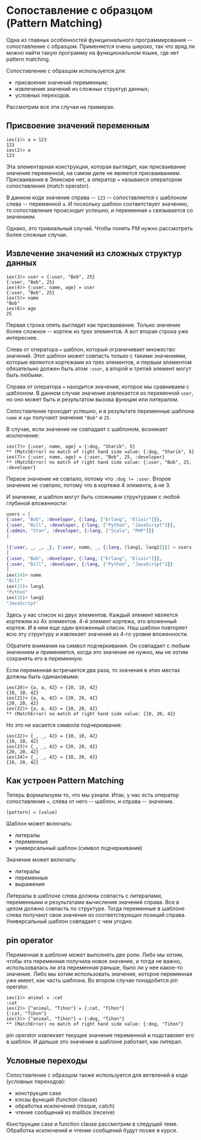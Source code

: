 # Сопоставление с образцом (Pattern Matching)

Одна из главных особенностей функционального программирования -- сопоставление с образцом. Применяется очень широко, так что вряд ли можно найти такую программу на функциональном языке, где нет pattern matching.

Сопоставление с образцом используется для:
- присвоения значений переменным;
- извлечения значений из сложных структур данных;
- условных переходов.

Рассмотрим все эти случаи на примерах.

## Присвоение значений переменным

```elixir-iex
iex(1)> a = 123
123
iex(2)> a
123
```

Эта элементарная конструкция, которая выглядит, как присваивание значения переменной, на самом деле не является присваиванием. Присваивания в Эликсире нет, а оператор `=` называеся оператором сопоставления (match operator).

В данном коде значение справа -- `123` -- сопоставляется с шаблоном слева -- переменной `a`. И поскольку шаблон соответствует значению, то сопоставление происходит успешно, и переменная `а` связывается со значением.

Однако, это тривиальный случай. Чтобы понять PM нужно рассмотреть более сложные случаи.

## Извлечение значений из сложных структур данных

```elixir-iex
iex(3)> user = {:user, "Bob", 25}
{:user, "Bob", 25}
iex(4)> {:user, name, age} = user
{:user, "Bob", 25}
iex(5)> name
"Bob"
iex(6)> age
25
```

Первая строка опять выглядит как присваивание. Только значение более сложное -- кортеж из трех элементов. А вот вторая строка уже интереснее.

Слева от оператора `=` шаблон, который ограничивает множество значений. Этот шаблон может совпасть только с такими значениями, которые являются кортежами из трех элементов, и первым элементом обязательно должен быть атом `:user`, а второй и третий элемент могут быть любыми.

Справа от оператора `=` находится значение, которое мы сравниваем с шаблоном. В данном случае значение извлекается из переменной `user`, но оно может быть и результатом вызова функции или литералом.

Сопоставление проходит успешно, и в результате переменные шаблона `name` и `age` получают значения `"Bob"` и `25`.

В случае, если значение не совпадает с шаблоном, возникает исключение:

```elixir-iex
iex(7)> {:user, name, age} = {:dog, "Sharik", 5}
** (MatchError) no match of right hand side value: {:dog, "Sharik", 5}
iex(7)> {:user, name, age} = {:user, "Bob", 25, :developer}
** (MatchError) no match of right hand side value: {:user, "Bob", 25, :developer}
```

Первое значение не совпало, потому что `:dog != :user`. Второе значение не совпало, потому что в кортеже 4 элемента, а не 3.

И значение, и шаблон могут быть сложными структурами с любой глубиной вложенности:

  ```elixir
users = [
{:user, "Bob", :developer, {:lang, ["Erlang", "Elixir"]}},
{:user, "Bill", :developer, {:lang, ["Python", "JavaScript"]}},
{:admin, "Stan", :developer, {:lang, ["Scala", "PHP"]}}
]

[{:user, _, _, _}, {:user, name, _, {:lang, [lang1, lang2]}}] = users
[
  {:user, "Bob", :developer, {:lang, ["Erlang", "Elixir"]}},
  {:user, "Bill", :developer, {:lang, ["Python", "JavaScript"]}}
]
iex(14)> name
"Bill"
iex(15)> lang1
"Python"
iex(16)> lang2
"JavaScript"
```

Здесь у нас список из двух элементов. Каждый элемент является кортежем из 4х элементов. 4-й элемент кортежа, это вложенный кортеж. И в нем еще один вложенный список. Наш шаблон повторяет всю эту структуру и извлекает значения из 4-го уровня вложенности.

Обратите внимания на символ подчеркивания. Он совпадает с любым значением и применяется, когда это значение не нужно, мы не хотим сохранять его в переменную.

Если переменная встречается два раза, то значения в этих местах должны быть одинаковыми:

```elixir-iex
iex(20)> {a, a, 42} = {10, 10, 42}
{10, 10, 42}
iex(21)> {a, a, 42} = {20, 20, 42}
{20, 20, 42}
iex(22)> {a, a, 42} = {10, 20, 42}
** (MatchError) no match of right hand side value: {10, 20, 42}
```

Но это не касается символа подчеркивания:

```elixir-iex
iex(22)> {_, _, 42} = {10, 10, 42}
{10, 10, 42}
iex(23)> {_, _, 42} = {20, 20, 42}
{20, 20, 42}
iex(24)> {_, _, 42} = {10, 20, 42}
{10, 20, 42}
```

## Как устроен Pattern Matching

Теперь формализуем то, что мы узнали. Итак, у нас есть оператор сопоставления `=`, слева от него -- шаблон, и справа -- значение.

```
[pattern] = [value]
```

Шаблон может включать:
- литералы
- переменные
- универсальный шаблон (символ подчеркивания)

Значение может включать:
- литералы
- переменные
- выражения

Литералы в шаблоне слева должны совпасть с литералами, переменными и результатами вычисления значений справа. Все в целом должно совпасть по структуре. Тогда переменные в шаблоне слева получают свои значения из соответствующих позиций справа. Универсальный шаблон совпадает с чем угодно.

## pin operator

Переменная в шаблоне может выполнять две роли. Либо мы хотим, чтобы эта переменная получила новое значение, и тогда не важно, использовалась ли эта переменная раньше, было ли у нее какое-то значение. Либо мы хотим использовать значение, которое переменная уже имеет, как часть шаблона. Во втором случае понадобится pin operator.

```elixir-iex
iex(1)> animal = :cat
:cat
iex(2)> {^animal, "Tihon"} = {:cat, "Tihon"}
{:cat, "Tihon"}
iex(3)> {^animal, "Tihon"} = {:dog, "Tihon"}
** (MatchError) no match of right hand side value: {:dog, "Tihon"}
```

pin operator извлекает текущее значение переменной и подставляет его в шаблон. И дальше это значение в шаблоне работает, как литерал.

## Условные переходы

Сопоставление с образцом также используется для ветвлений в коде (условных переходов):
- конструкция case
- клозы функций (function clause)
- обработка исключений (resque, catch)
- чтение сообщений из mailbox (receive)

Конструкции case и function clause рассмотрим в следущей теме. Обработка исключений и чтение сообщений будут позже в курсе.
